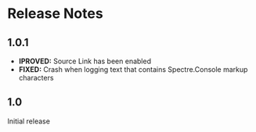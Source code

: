 ﻿
Release Notes
=============

1.0.1
-----

* **IPROVED:** Source Link has been enabled
* **FIXED:** Crash when logging text that contains Spectre.Console markup characters

1.0
---

Initial release
